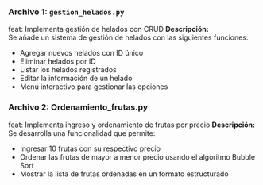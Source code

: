 ### Archivo 1: `gestion_helados.py`  
feat: Implementa gestión de helados con CRUD
**Descripción:**  
Se añade un sistema de gestión de helados con las siguientes funciones:  
- Agregar nuevos helados con ID único  
- Eliminar helados por ID  
- Listar los helados registrados  
- Editar la información de un helado  
- Menú interactivo para gestionar las opciones  

### Archivo 2: Ordenamiento_frutas.py  
feat: Implementa ingreso y ordenamiento de frutas por precio
**Descripción:**  
Se desarrolla una funcionalidad que permite:  
- Ingresar 10 frutas con su respectivo precio  
- Ordenar las frutas de mayor a menor precio usando el algoritmo Bubble Sort  
- Mostrar la lista de frutas ordenadas en un formato estructurado  
